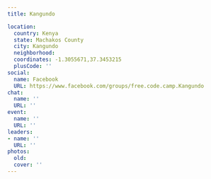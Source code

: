 ```yaml
---
title: Kangundo

location:
  country: Kenya
  state: Machakos County
  city: Kangundo
  neighborhood: 
  coordinates: -1.3055671,37.3453215
  plusCode: ''
social:
  name: Facebook
  URL: https://www.facebook.com/groups/free.code.camp.Kangundo
chat:
  name: ''
  URL: ''
event:
  name: ''
  URL: ''
leaders:
- name: ''
  URL: ''
photos:
  old: 
  cover: ''
---
```

